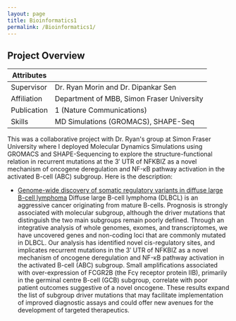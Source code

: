 ```yaml
---
layout: page
title: Bioinformatics1
permalink: /Bioinformatics1/
---
```


## Project Overview
 
 Attributes | |
| -------- |  -------- |
| Supervisor | Dr. Ryan Morin and Dr. Dipankar Sen |
| Affiliation | Department of MBB, Simon Fraser University |
| Publication | 1 (Nature Communications) |
| Skills | MD Simulations (GROMACS), SHAPE-Seq|

This was a collaborative project with Dr. Ryan's group at Simon Fraser University where I deployed Molecular Dynamics Simulations using GROMACS and SHAPE-Sequencing to explore the structure-functional relation in 
recurrent mutations at the 3′ UTR of NFKBIZ as a novel mechanism of oncogene deregulation and NF-κB pathway activation in the activated B-cell (ABC) subgroup. Here is the description:

* [Genome-wide discovery of somatic regulatory variants in diffuse large B-cell lymphoma](https://www.nature.com/articles/s41467-018-06354-3)
  Diffuse large B-cell lymphoma (DLBCL) is an aggressive cancer originating from mature B-cells. Prognosis is strongly associated with molecular subgroup, although the driver mutations that
  distinguish the two main subgroups remain poorly defined. Through an integrative analysis of whole genomes, exomes, and transcriptomes, we have uncovered genes and non-coding loci that
  are commonly mutated in DLBCL. Our analysis has identified novel cis-regulatory sites, and implicates recurrent mutations in the 3′ UTR of NFKBIZ as a novel mechanism of oncogene deregulation
  and NF-κB pathway activation in the activated B-cell (ABC) subgroup. Small amplifications associated with over-expression of FCGR2B (the Fcγ receptor protein IIB), primarily in the germinal
  centre B-cell (GCB) subgroup, correlate with poor patient outcomes suggestive of a novel oncogene. These results expand the list of subgroup driver mutations that may facilitate implementation
  of improved diagnostic assays and could offer new avenues for the development of targeted therapeutics.

